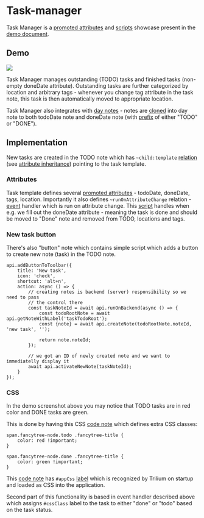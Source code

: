 # Task-manager
Task Manager is a [promoted attributes](promoted-attributes.md) and [scripts](scripts.md) showcase present in the [demo document](document.md).

Demo
----

![](images/task-manager.png)

Task Manager manages outstanding (TODO) tasks and finished tasks (non-empty doneDate attribute). Outstanding tasks are further categorized by location and arbitrary tags - whenever you change tag attribute in the task note, this task is then automatically moved to appropriate location.

Task Manager also integrates with [day notes](day-notes.md) - notes are [cloned](cloning-notes.md) into day note to both todoDate note and doneDate note (with [prefix](tree-concepts.md) of either "TODO" or "DONE").

Implementation
--------------

New tasks are created in the TODO note which has `~child:template` [relation](attributes.md) (see [attribute inheritance](attribute-inheritance.md)) pointing to the task template.

### Attributes

Task template defines several [promoted attributes](promoted-attributes.md) - todoDate, doneDate, tags, location. Importantly it also defines `~runOnAttributeChange` relation - [event](events.md) handler which is run on attribute change. This [script](scripts.md) handles when e.g. we fill out the doneDate attribute - meaning the task is done and should be moved to "Done" note and removed from TODO, locations and tags.

### New task button

There's also "button" note which contains simple script which adds a button to create new note (task) in the TODO note.

```text-plain
api.addButtonToToolbar({
    title: 'New task',
    icon: 'check',
    shortcut: 'alt+n',
    action: async () => {
        // creating notes is backend (server) responsibility so we need to pass
        // the control there
        const taskNoteId = await api.runOnBackend(async () => {
            const todoRootNote = await api.getNoteWithLabel('taskTodoRoot');
            const {note} = await api.createNote(todoRootNote.noteId, 'new task', '');

            return note.noteId;
        });

        // we got an ID of newly created note and we want to immediatelly display it
        await api.activateNewNote(taskNoteId);
    }
});
```

### CSS

In the demo screenshot above you may notice that TODO tasks are in red color and DONE tasks are green.

This is done by having this CSS [code note](code-notes.md) which defines extra CSS classes:

```text-plain
span.fancytree-node.todo .fancytree-title {
    color: red !important;
}

span.fancytree-node.done .fancytree-title {
    color: green !important;
}
```

This [code note](code-notes.md) has `#appCss` [label](attributes.md) which is recognized by Trilium on startup and loaded as CSS into the application.

Second part of this functionality is based in event handler described above which assigns `#cssClass` label to the task to either "done" or "todo" based on the task status.
